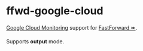 # ffwd-google-cloud

[Google Cloud Monitoring](https://cloud.google.com/monitoring/) support for
[FastForward &#9193;](https://github.com/spotify/ffwd).

Supports **output** mode.
